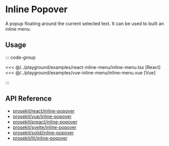 # Inline Popover

A popup floating around the current selected text. It can be used to built an inline menu.

<!-- @include: @/examples/inline-menu.md -->

## Usage

::: code-group

<<< @/../playground/examples/react-inline-menu/inline-menu.tsx [React]
<<< @/../playground/examples/vue-inline-menu/inline-menu.vue [Vue]

:::

## API Reference

- [prosekit/react/inline-popover](/references/react/inline-popover)
- [prosekit/vue/inline-popover](/references/vue/inline-popover)
- [prosekit/preact/inline-popover](/references/preact/inline-popover)
- [prosekit/svelte/inline-popover](/references/svelte/inline-popover)
- [prosekit/solid/inline-popover](/references/solid/inline-popover)
- [prosekit/lit/inline-popover](/references/lit/inline-popover)
